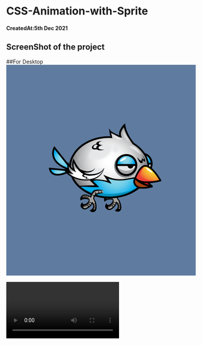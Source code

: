 # CSS-Animation-with-Sprite

<h4>CreatedAt:5th Dec 2021</h4> 

## ScreenShot of the project

##For Desktop
<img src="desktop.png"/>

<video src="https://streamable.com/843hmd"/>


## Detail of the project

Today is holiday.
So, I learned CSS Animation with Sprite Sheet for just enjoyment.

I watched the below Youtube Video. 
(https://www.youtube.com/watch?v=pzHRDsOcUBg)

I think he is very skillful programmer.
(I hope that I would like to someone like him in the future.)

## Purpose of the project

Just for my enjoyment.
But, I learned how to use Sprite Sheet with CSS, and, how to animate character in HTML Pages though this project.

## Demo

https://hiros-dev.github.io/CSS-Animation-with-Sprite/

## What did I learn from this project?

<p>How to use Sprite Sheet with CSS</p>
<p>How to animate character in HTML Pages</p>

I think that the project method can use animation logo or footer logo in web page.
Of course, I can use in the main section too.
It is impact for visiting user, I think.

Thank you for reading. And, happy coding!!!
